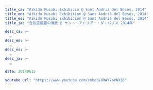 ```yaml
---
title_ca: "Aikido Musubi Exhibició @ Sant Andrià del Besós, 2014"
title_en: "Aikido Musubi Exhibition @ Sant Andrià del Besós, 2014"
title_es: "Aikido Musubi Exhibición @ Sant Andrià del Besós, 2014"
title_ja: "合気道産靈の演武 @ サント・アドリアー・ダ・バゾス 2014年"

desc_ca: >-
  …
desc_en: >-
  …
desc_es: >-
  …
desc_ja: >-
  …

date: 20140615

youtube_url: "https://www.youtube.com/embed/URAY7aVNX28"
---
```

